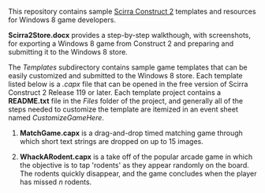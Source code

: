 This repository contains sample [Scirra Construct 2](http://scirra.com/construct2) templates and resources for Windows 8 game developers.

**Scirra2Store.docx** provides a step-by-step walkthough, with screenshots, for exporting a Windows 8 game from Construct 2 and preparing and submitting it to the Windows 8 store.

The *Templates* subdirectory contains sample game templates that can be easily customized and submitted to the Windows 8 store. Each template listed below is a *.capx* file that can be opened in the free version of Scirra Construct 2 Release 119 or later.  Each template project contains a **README.txt** file in the *Files* folder of the project, and generally all of the steps needed to customize the template are itemized in an event sheet named *CustomizeGameHere*.

1.  **MatchGame.capx** is a drag-and-drop timed matching game through which short text strings are dropped on up to 15 images.

2.  **WhackARodent.capx** is a take off of the popular arcade game in which the objective is to tap 'rodents' as they appear randomly on the board. The rodents quickly disappear, and the game concludes when the player has missed *n* rodents.
